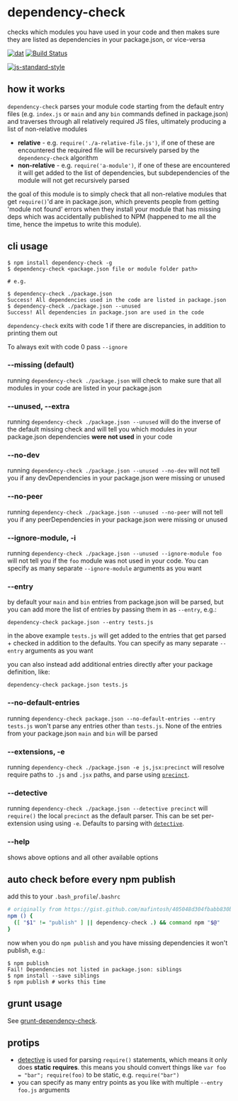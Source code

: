 # dependency-check

checks which modules you have used in your code and then makes sure they are listed as dependencies in your package.json, or vice-versa

[![dat](http://img.shields.io/badge/Development%20sponsored%20by-dat-green.svg?style=flat)](http://dat-data.com/)
[![Build Status](https://travis-ci.org/maxogden/dependency-check.svg?branch=master)](https://travis-ci.org/maxogden/dependency-check)

[![js-standard-style](https://cdn.rawgit.com/feross/standard/master/badge.svg)](https://github.com/feross/standard)

## how it works

`dependency-check` parses your module code starting from the default entry files (e.g. `index.js` or `main` and any `bin` commands defined in package.json) and traverses through all relatively required JS files, ultimately producing a list of non-relative modules

* **relative** - e.g. `require('./a-relative-file.js')`, if one of these are encountered the required file will be recursively parsed by the `dependency-check` algorithm
* **non-relative** - e.g. `require('a-module')`, if one of these are encountered it will get added to the list of dependencies, but subdependencies of the module will not get recursively parsed

the goal of this module is to simply check that all non-relative modules that get `require()`'d are in package.json, which prevents people from getting 'module not found' errors when they install your module that has missing deps which was accidentally published to NPM (happened to me all the time, hence the impetus to write this module).

## cli usage

```
$ npm install dependency-check -g
$ dependency-check <package.json file or module folder path>

# e.g.

$ dependency-check ./package.json
Success! All dependencies used in the code are listed in package.json
$ dependency-check ./package.json --unused
Success! All dependencies in package.json are used in the code
```

`dependency-check` exits with code 1 if there are discrepancies, in addition to printing them out

To always exit with code 0 pass `--ignore`

### --missing (default)

running `dependency-check ./package.json` will check to make sure that all modules in your code are listed in your package.json

### --unused, --extra

running `dependency-check ./package.json --unused` will do the inverse of the default missing check and will tell you which modules in your package.json dependencies **were not used** in your code

### --no-dev

running `dependency-check ./package.json --unused --no-dev` will not tell you if any devDependencies in your package.json were missing or unused

### --no-peer

running `dependency-check ./package.json --unused --no-peer` will not tell you if any peerDependencies in your package.json were missing or unused

### --ignore-module, -i

running `dependency-check ./package.json --unused --ignore-module foo` will not tell you if the `foo` module was not used in your code. You can specify as many separate `--ignore-module` arguments as you want

### --entry

by default your `main` and `bin` entries from package.json will be parsed, but you can add more the list of entries by passing them in as `--entry`, e.g.:

```
dependency-check package.json --entry tests.js
```

in the above example `tests.js` will get added to the entries that get parsed + checked in addition to the defaults. You can specify as many separate `--entry` arguments as you want

you can also instead add additional entries directly after your package definition, like:

```
dependency-check package.json tests.js
```

### --no-default-entries

running `dependency-check package.json --no-default-entries --entry tests.js` won't parse any entries other than `tests.js`.  None of the entries from your package.json `main` and `bin` will be parsed

### --extensions, -e

running `dependency-check ./package.json -e js,jsx:precinct` will resolve require paths to `.js` and `.jsx` paths, and parse using [`precinct`](https://www.npmjs.com/package/precinct).

### --detective

running `dependency-check ./package.json --detective precinct` will `require()` the local `precinct` as the default parser. This can be set per-extension using using `-e`. Defaults to parsing with [`detective`](https://www.npmjs.com/package/detective).

### --help

shows above options and all other available options

## auto check before every npm publish

add this to your `.bash_profile`/`.bashrc`

```sh
# originally from https://gist.github.com/mafintosh/405048d304fbabb830b2
npm () {
  ([ "$1" != "publish" ] || dependency-check .) && command npm "$@"
}
```

now when you do `npm publish` and you have missing dependencies it won't publish, e.g.:

```
$ npm publish
Fail! Dependencies not listed in package.json: siblings
$ npm install --save siblings
$ npm publish # works this time
```

## grunt usage

See [grunt-dependency-check](https://github.com/sindresorhus/grunt-dependency-check).

## protips

- [detective](https://www.npmjs.org/package/detective) is used for parsing `require()` statements, which means it only does **static requires**. this means you should convert things like `var foo = "bar"; require(foo)` to be static, e.g. `require("bar")`
- you can specify as many entry points as you like with multiple `--entry foo.js` arguments
